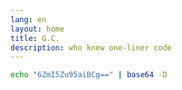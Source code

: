 ```yaml
---
lang: en
layout: home
title: G.C.
description: who knew one-liner code
---
```

```sh
echo "6ZmI5Zu95aiBCg==" | base64 -D
```
